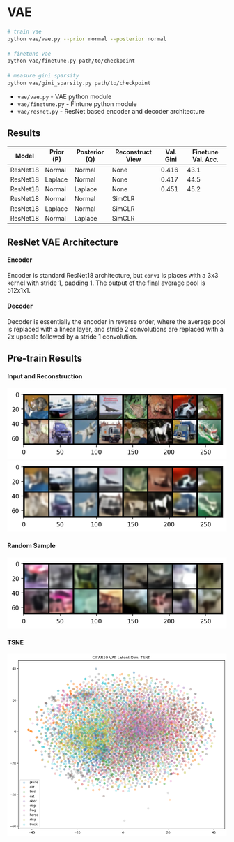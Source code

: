 # VAE

```bash
# train vae
python vae/vae.py --prior normal --posterior normal

# finetune vae
python vae/finetune.py path/to/checkpoint

# measure gini sparsity
python vae/gini_sparsity.py path/to/checkpoint
```

 * `vae/vae.py` - VAE python module
 * `vae/finetune.py` - Fintune python module
 * `vae/resnet.py` - ResNet based encoder and decoder architecture

## Results

Model     | Prior (P) | Posterior (Q) | Reconstruct View | Val. Gini | Finetune Val. Acc. 
---       | ---       | ---           | ---              | ---       | ---
ResNet18  | Normal    | Normal        | None             | 0.416     | 43.1
ResNet18  | Laplace   | Normal        | None             | 0.417     | 44.5
ResNet18  | Normal    | Laplace       | None             | 0.451     | 45.2
ResNet18  | Normal    | Normal        | SimCLR           |           |
ResNet18  | Laplace   | Normal        | SimCLR           |           |
ResNet18  | Normal    | Laplace       | SimCLR           |           |

## ResNet VAE Architecture

#### Encoder

Encoder is standard ResNet18 architecture, but `conv1` is places with a 3x3
kernel with stride 1, padding 1. The output of the final average pool is
512x1x1.

#### Decoder

Decoder is essentially the encoder in reverse order, where the average pool is
replaced with a linear layer, and stride 2 convolutions are replaced with a 2x
upscale followed by a stride 1 convolution.

## Pre-train Results

#### Input and Reconstruction

![input](figures/input.png)
![reconst](figures/reconst.png)

#### Random Sample

![sample](figures/sample.png)


#### TSNE

![tsne](figures/tsne.png)
